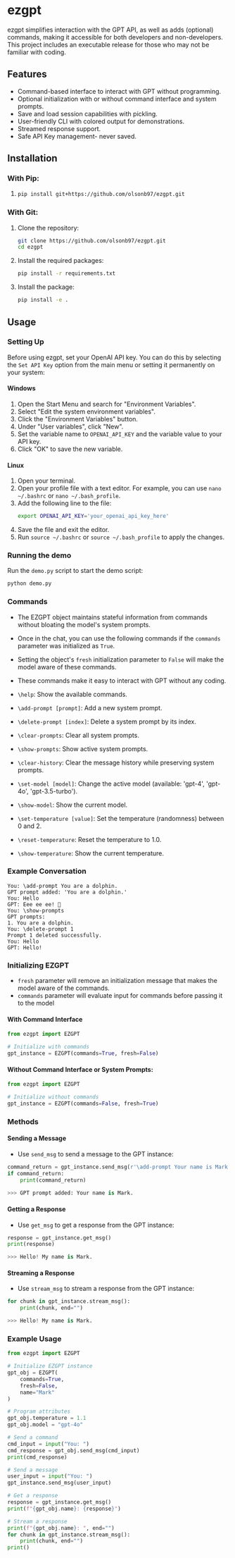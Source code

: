 # ezgpt

ezgpt simplifies interaction with the GPT API, as well as adds (optional) commands, making it accessible for both developers and non-developers. This project includes an executable release for those who may not be familiar with coding.

## Features

- Command-based interface to interact with GPT without programming.
- Optional initialization with or without command interface and system prompts.
- Save and load session capabilities with pickling.
- User-friendly CLI with colored output for demonstrations.
- Streamed response support.
- Safe API Key management- never saved.

## Installation

### With Pip:

1.  ```bash
    pip install git+https://github.com/olsonb97/ezgpt.git
    ```

### With Git:

1. Clone the repository:
    ```bash
    git clone https://github.com/olsonb97/ezgpt.git
    cd ezgpt
    ```

2. Install the required packages:
    ```bash
    pip install -r requirements.txt
    ```

3. Install the package:
    ```bash
    pip install -e .
    ```

## Usage

### Setting Up

Before using ezgpt, set your OpenAI API key. You can do this by selecting the `Set API Key` option from the main menu or setting it permanently on your system:

#### Windows

1. Open the Start Menu and search for "Environment Variables".
2. Select "Edit the system environment variables".
3. Click the "Environment Variables" button.
5. Under "User variables", click "New".
6. Set the variable name to `OPENAI_API_KEY` and the variable value to your API key.
7. Click "OK" to save the new variable.

#### Linux

1. Open your terminal.
2. Open your profile file with a text editor. For example, you can use `nano ~/.bashrc` or `nano ~/.bash_profile`.
3. Add the following line to the file:
    ```bash
    export OPENAI_API_KEY='your_openai_api_key_here'
    ```
4. Save the file and exit the editor.
5. Run `source ~/.bashrc` or `source ~/.bash_profile` to apply the changes.

### Running the demo

Run the `demo.py` script to start the demo script:

```bash
python demo.py
```

### Commands

- The EZGPT object maintains stateful information from commands without bloating the model's system prompts.
- Once in the chat, you can use the following commands if the `commands` parameter was initialized as `True`.
- Setting the object's `fresh` initialization parameter to `False` will make the model aware of these commands.
- These commands make it easy to interact with GPT without any coding. 

- `\help`: Show the available commands.
- `\add-prompt [prompt]`: Add a new system prompt.
- `\delete-prompt [index]`: Delete a system prompt by its index.
- `\clear-prompts`: Clear all system prompts.
- `\show-prompts`: Show active system prompts.
- `\clear-history`: Clear the message history while preserving system prompts.
- `\set-model [model]`: Change the active model (available: 'gpt-4', 'gpt-4o', 'gpt-3.5-turbo').
- `\show-model`: Show the current model.
- `\set-temperature [value]`: Set the temperature (randomness) between 0 and 2.
- `\reset-temperature`: Reset the temperature to 1.0.
- `\show-temperature`: Show the current temperature.

### Example Conversation

```plaintext
You: \add-prompt You are a dolphin.
GPT prompt added: 'You are a dolphin.'
You: Hello
GPT: Eee ee ee! 🐬
You: \show-prompts
GPT prompts:
1. You are a dolphin.
You: \delete-prompt 1
Prompt 1 deleted successfully.
You: Hello
GPT: Hello!
```

### Initializing EZGPT

- `fresh` parameter will remove an initialization message that makes the model aware of the commands.
- `commands` parameter will evaluate input for commands before passing it to the model

#### With Command Interface

```python
from ezgpt import EZGPT

# Initialize with commands
gpt_instance = EZGPT(commands=True, fresh=False)
```

#### Without Command Interface or System Prompts:

```python
from ezgpt import EZGPT

# Initialize without commands
gpt_instance = EZGPT(commands=False, fresh=True)
```

### Methods

#### Sending a Message

- Use `send_msg` to send a message to the GPT instance:

```python
command_return = gpt_instance.send_msg(r'\add-prompt Your name is Mark.')
if command_return:
    print(command_return)
    
>>> GPT prompt added: Your name is Mark.
```

#### Getting a Response

- Use `get_msg` to get a response from the GPT instance:

```python
response = gpt_instance.get_msg()
print(response)

>>> Hello! My name is Mark.
```

#### Streaming a Response

- Use `stream_msg` to stream a response from the GPT instance:

```python
for chunk in gpt_instance.stream_msg():
    print(chunk, end="")

>>> Hello! My name is Mark.
```

### Example Usage

```python
from ezgpt import EZGPT

# Initialize EZGPT instance
gpt_obj = EZGPT(
    commands=True,
    fresh=False,
    name="Mark"
)

# Program attributes
gpt_obj.temperature = 1.1
gpt_obj.model = "gpt-4o"

# Send a command
cmd_input = input("You: ")
cmd_response = gpt_obj.send_msg(cmd_input)
print(cmd_response)

# Send a message
user_input = input("You: ")
gpt_instance.send_msg(user_input)

# Get a response
response = gpt_instance.get_msg()
print(f"{gpt_obj.name}: {response}")

# Stream a response
print(f"{gpt_obj.name}: ", end="")
for chunk in gpt_instance.stream_msg():
    print(chunk, end="")
print()
```
